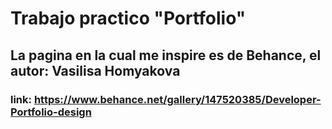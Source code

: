 # Trabajo practico "Portfolio"
## La pagina en la cual me inspire es de Behance, el autor: Vasilisa Homyakova
### link: https://www.behance.net/gallery/147520385/Developer-Portfolio-design
